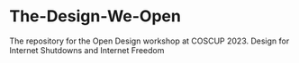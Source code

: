 # The-Design-We-Open
The repository for the Open Design workshop at COSCUP 2023. Design for Internet Shutdowns and Internet Freedom
